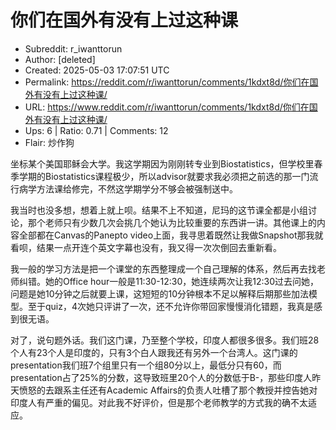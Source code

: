 # 你们在国外有没有上过这种课

- Subreddit: r_iwanttorun
- Author: [deleted]
- Created: 2025-05-03 17:07:51 UTC
- Permalink: https://reddit.com/r/iwanttorun/comments/1kdxt8d/你们在国外有没有上过这种课/
- URL: https://www.reddit.com/r/iwanttorun/comments/1kdxt8d/你们在国外有没有上过这种课/
- Ups: 6 | Ratio: 0.71 | Comments: 12
- Flair: 炒作狗


坐标某个美国耶稣会大学。我这学期因为刚刚转专业到Biostatistics，但学校里春季学期的Biostatistics课程极少，所以advisor就要求我必须把之前选的那一门流行病学方法课给修完，不然这学期学分不够会被强制送中。

我当时也没多想，想着上就上呗。结果不上不知道，尼玛的这节课全都是小组讨论，那个老师只有少数几次会挑几个她认为比较重要的东西讲一讲。其他课上的内容全部都在Canvas的Panepto
video上面，我寻思着既然让我做Snapshot那我就看呗，结果一点开连个英文字幕也没有，我又得一次次倒回去重新看。

我一般的学习方法是把一个课堂的东西整理成一个自己理解的体系，然后再去找老师纠错。她的Office
hour一般是11:30-12:30，她连续两次让我12:30过去问她，问题是她10分钟之后就要上课，这短短的10分钟根本不足以解释后期那些加法模型。至于quiz，4次她只评讲了一次，还不允许你带回家慢慢消化错题，我真是感到很无语。

对了，说句题外话。我们这门课，乃至整个学校，印度人都很多很多。我们班28个人有23个人是印度的，只有3个白人跟我还有另外一个台湾人。这门课的presentation我们班7个组里只有一个组80分以上，最低分只有60，而presentation占了25%的分数，这导致班里20个人的分数低于B-，那些印度人昨天愤怒的去跟系主任还有Academic
Affairs的负责人吐槽了那个教授并控告她对印度人有严重的偏见。对此我不好评价，但是那个老师教学的方式我的确不太适应。

